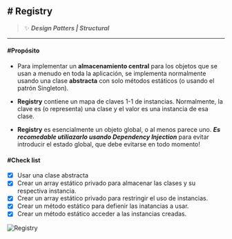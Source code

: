 ## \# Registry 
>:sparkles: ***Design Patters | Structural***
---
#### \#Propósito
- Para implementar un **almacenamiento central** para los objetos que se usan a menudo en toda la aplicación, se implementa normalmente usando una clase **abstracta** con solo métodos estáticos (o usando el patrón Singleton).

- **Registry** contiene un mapa de claves 1-1 de instancias. Normalmente, la clave es (o representa) una clase y el valor es una instancia de esa clase.

- **Registry** es esencialmente un objeto global, o al menos parece uno. ***Es recomedable utiliazarlo usando Dependency Injection*** para evitar introducir el estado global, que debe evitarse en todo momento!

#### \#Check list

- [x] Usar una clase abstracta
- [x] Crear un array estático privado para almacenar las clases y su respectiva instancia.
- [x] Crear un array estático privado para restringir el uso de instancias.
- [x] Crear un método estático para defienir las inatancias a usar.
- [x] Crear un método estático acceder a las instancias creadas.

![Registry](https://designpatternsphp.readthedocs.io/en/latest/_images/uml34.png)